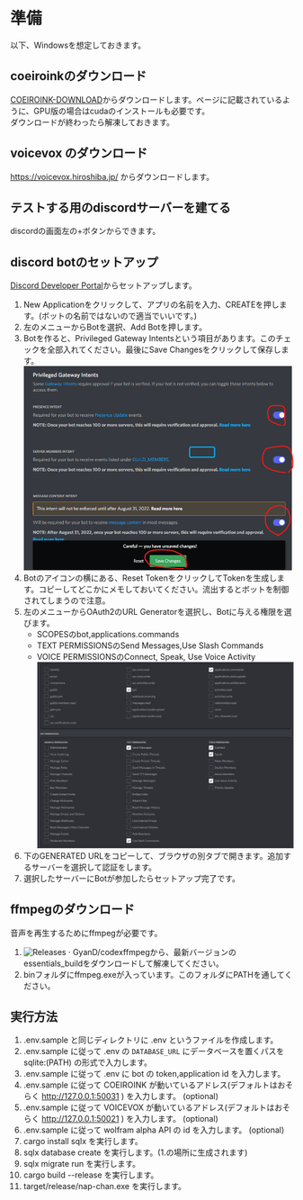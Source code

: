 # 準備
以下、Windowsを想定しておきます。

## coeiroinkのダウンロード

[COEIROINK-DOWNLOAD](https://coeiroink.com/download)からダウンロードします。ページに記載されているように、GPU版の場合はcudaのインストールも必要です。  
ダウンロードが終わったら解凍しておきます。

## voicevox のダウンロード

https://voicevox.hiroshiba.jp/ からダウンロードします。

## テストする用のdiscordサーバーを建てる

discordの画面左の+ボタンからできます。

## discord botのセットアップ

[Discord Developer Portal](https://discord.com/developers/applications)からセットアップします。

1. New Applicationをクリックして、アプリの名前を入力、CREATEを押します。(ボットの名前ではないので適当でいいです。)
2. 左のメニューからBotを選択、Add Botを押します。
3. Botを作ると、Privileged Gateway Intentsという項目があります。このチェックを全部入れてください。最後にSave Changesをクリックして保存します。
![Intents](./img/intents.png)
4. Botのアイコンの横にある、Reset TokenをクリックしてTokenを生成します。コピーしてどこかにメモしておいてください。流出するとボットを制御されてしまうので注意。
5. 左のメニューからOAuth2のURL Generatorを選択し、Botに与える権限を選びます。
    - SCOPESのbot,applications.commands
    - TEXT PERMISSIONSのSend Messages,Use Slash Commands
    - VOICE PERMISSIONSのConnect, Speak, Use Voice Activity
![Permission](./img/perm.png)
6. 下のGENERATED URLをコピーして、ブラウザの別タブで開きます。追加するサーバーを選択して認証をします。
7. 選択したサーバーにBotが参加したらセットアップ完了です。



## ffmpegのダウンロード

音声を再生するためにffmpegが必要です。

1. ![Releases · GyanD/codexffmpeg](https://github.com/GyanD/codexffmpeg/releases)から、最新バージョンのessentials_buildをダウンロードして解凍してください。
2. binフォルダにffmpeg.exeが入っています。このフォルダにPATHを通してください。

## 実行方法

1. .env.sample と同じディレクトリに .env というファイルを作成します。
2. .env.sample に従って .env の `DATABASE_URL` にデータベースを置くパスを sqlite:(PATH) の形式で入力します。
3. .env.sample に従って .env に bot の token,application id を入力します。
4. .env.sample に従って COEIROINK が動いているアドレス(デフォルトはおそらく http://127.0.0.1:50031 ) を入力します。 (optional)
5. .env.sample に従って VOICEVOX が動いているアドレス(デフォルトはおそらく http://127.0.0.1:50021 ) を入力します。 (optional)
6. .env.sample に従って wolfram alpha API の id を入力します。 (optional)
7. cargo install sqlx を実行します。
8. sqlx database create を実行します。(1.の場所に生成されます)
9. sqlx migrate run を実行します。
10. cargo build --release を実行します。
11. target/release/nap-chan.exe を実行します。
